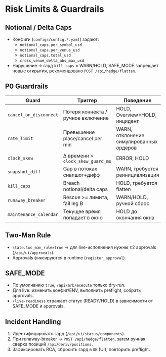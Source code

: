 # Risk Limits & Guardrails

## Notional / Delta Caps
- Конфиги (`configs/config.*.yaml`) задают:
  - `notional_caps.per_symbol_usd`
  - `notional_caps.per_venue_usd`
  - `notional_caps.total_usd`
  - `cross_venue_delta_abs_max_usd`
- Нарушение → гард `kill_caps` = WARN/HOLD, SAFE_MODE запрещает новые открытия, рекомендовано `POST /api/hedge/flatten`.

## P0 Guardrails
| Guard | Триггер | Поведение |
| --- | --- | --- |
| `cancel_on_disconnect` | Потеря коннекта / ручное включение | HOLD, Overview=HOLD, инцидент | 
| `rate_limit` | Превышение place/cancel per min | WARN, отклонение симулированных ордеров |
| `clock_skew` | Δ времени > `clock_skew_guard_ms` | ERROR, HOLD |
| `snapshot_diff` | Gap в потоках снапшот+дифф | WARN, требуется реинициализация |
| `kill_caps` | Breach notional/delta caps | HOLD, требуется flatten |
| `runaway_breaker` | Rescue >= лимита, fail leg B | WARN/HOLD, ручной сброс |
| `maintenance_calendar` | Текущее время попадает в окно | HOLD до окончания окна |

## Two-Man Rule
- `state.two_man_rule=true` → для live-исполнения нужны ≥2 approvals (`/api/ui/approvals`).
- Approvals фиксируются в runtime (`register_approval`).

## SAFE_MODE
- По умолчанию `true`, `/api/arb/execute` только dry-run.
- Для live: изменить конфиг/ENV, выполнить preflight, собрать approvals.
- `/live-readiness` отражает статус (READY/HOLD) в зависимости от SAFE_MODE и approvals.

## Incident Handling
1. Идентифицировать гард (`/api/ui/status/components`).
2. При runaway-breaker → `POST /api/hedge/flatten`, затем ручная сверка позиций `/api/deriv/positions`.
3. Зафиксировать RCA, сбросить гард в `OK` (UI), повторить preflight.
